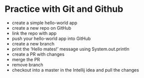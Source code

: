 # Practice with Git and Github

* create a simple hello-world app
* create a new repo on GitHub
* link the repo with app
* push your hello-world app into GitHub
* create a new branch
* print the ‘Hello mates!’ message using System.out.println
* create a PR with changes
* merge the PR
* remove branch
* checkout into a master in the Intellij idea and pull the changes
